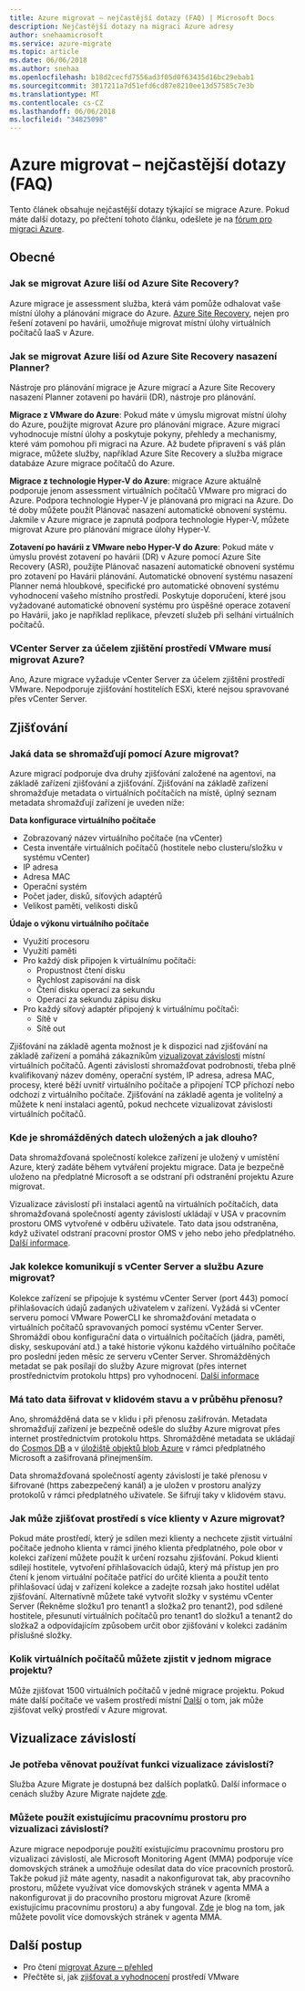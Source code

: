 ```yaml
---
title: Azure migrovat – nejčastější dotazy (FAQ) | Microsoft Docs
description: Nejčastější dotazy na migraci Azure adresy
author: snehaamicrosoft
ms.service: azure-migrate
ms.topic: article
ms.date: 06/06/2018
ms.author: snehaa
ms.openlocfilehash: b18d2cecfd7556ad3f05d0f63435d16bc29ebab1
ms.sourcegitcommit: 3017211a7d51efd6cd87e8210ee13d57585c7e3b
ms.translationtype: MT
ms.contentlocale: cs-CZ
ms.lasthandoff: 06/06/2018
ms.locfileid: "34825098"
---
```

# <a name="azure-migrate---frequently-asked-questions-faq"></a>Azure migrovat – nejčastější dotazy (FAQ)

Tento článek obsahuje nejčastější dotazy týkající se migrace Azure. Pokud máte další dotazy, po přečtení tohoto článku, odešlete je na [fórum pro migraci Azure](http://aka.ms/AzureMigrateForum).

## <a name="general"></a>Obecné

### <a name="how-is-azure-migrate-different-from-azure-site-recovery"></a>Jak se migrovat Azure liší od Azure Site Recovery?

Azure migrace je assessment služba, která vám pomůže odhalovat vaše místní úlohy a plánování migrace do Azure. [Azure Site Recovery](https://docs.microsoft.com/azure/site-recovery/migrate-tutorial-on-premises-azure), nejen pro řešení zotavení po havárii, umožňuje migrovat místní úlohy virtuálních počítačů IaaS v Azure. 

### <a name="how-is-azure-migrate-different-from-azure-site-recovery-deployment-planner"></a>Jak se migrovat Azure liší od Azure Site Recovery nasazení Planner?

Nástroje pro plánování migrace je Azure migrací a Azure Site Recovery nasazení Planner zotavení po havárii (DR), nástroje pro plánování.

**Migrace z VMware do Azure**: Pokud máte v úmyslu migrovat místní úlohy do Azure, použijte migrovat Azure pro plánování migrace. Azure migrací vyhodnocuje místní úlohy a poskytuje pokyny, přehledy a mechanismy, které vám pomohou při migraci na Azure. Až budete připravení s váš plán migrace, můžete služby, například Azure Site Recovery a služba migrace databáze Azure migrace počítačů do Azure.

**Migrace z technologie Hyper-V do Azure**: migrace Azure aktuálně podporuje jenom assessment virtuálních počítačů VMware pro migraci do Azure. Podpora technologie Hyper-V je plánovaná pro migraci na Azure. Do té doby můžete použít Plánovač nasazení automatické obnovení systému. Jakmile v Azure migrace je zapnutá podpora technologie Hyper-V, můžete migrovat Azure pro plánování migrace úlohy Hyper-V.

**Zotavení po havárii z VMware nebo Hyper-V do Azure**: Pokud máte v úmyslu provést zotavení po havárii (DR) v Azure pomocí Azure Site Recovery (ASR), použijte Plánovač nasazení automatické obnovení systému pro zotavení po Havárii plánování. Automatické obnovení systému nasazení Planner nemá hloubkové, specifické pro automatické obnovení systému vyhodnocení vašeho místního prostředí. Poskytuje doporučení, které jsou vyžadované automatické obnovení systému pro úspěšné operace zotavení po Havárii, jako je například replikace, převzetí služeb při selhání virtuálních počítačů.  

### <a name="does-azure-migrate-need-vcenter-server-to-discover-a-vmware-environment"></a>VCenter Server za účelem zjištění prostředí VMware musí migrovat Azure?

Ano, Azure migrace vyžaduje vCenter Server za účelem zjištění prostředí VMware. Nepodporuje zjišťování hostitelích ESXi, které nejsou spravované přes vCenter Server.

## <a name="discovery"></a>Zjišťování

### <a name="what-data-is-collected-by-azure-migrate"></a>Jaká data se shromažďují pomocí Azure migrovat?

Azure migrací podporuje dva druhy zjišťování založené na agentovi, na základě zařízení zjišťování a zjišťování.
Zjišťování na základě zařízení shromažďuje metadata o virtuálních počítačích na místě, úplný seznam metadata shromažďují zařízení je uveden níže:

**Data konfigurace virtuálního počítače**
- Zobrazovaný název virtuálního počítače (na vCenter)
- Cesta inventáře virtuálních počítačů (hostitele nebo clusteru/složku v systému vCenter)
- IP adresa
- Adresa MAC
- Operační systém
- Počet jader, disků, síťových adaptérů
- Velikost paměti, velikosti disků

**Údaje o výkonu virtuálního počítače**
- Využití procesoru
- Využití paměti
- Pro každý disk připojen k virtuálnímu počítači:
  - Propustnost čtení disku
  - Rychlost zapisování na disk
  - Čtení disku operací za sekundu
  - Operací za sekundu zápisu disku
- Pro každý síťový adaptér připojený k virtuálnímu počítači:
  - Sítě v
  - Sítě out

Zjišťování na základě agenta možnost je k dispozici nad zjišťování na základě zařízení a pomáhá zákazníkům [vizualizovat závislosti](how-to-create-group-machine-dependencies.md) místní virtuálních počítačů. Agenti závislostí shromažďovat podrobnosti, třeba plně kvalifikovaný název domény, operační systém, IP adresa, adresa MAC, procesy, které běží uvnitř virtuálního počítače a připojení TCP příchozí nebo odchozí z virtuálního počítače. Zjišťování na základě agenta je volitelný a můžete k není instalaci agentů, pokud nechcete vizualizovat závislosti virtuálních počítačů.

### <a name="where-is-the-collected-data-stored-and-for-how-long"></a>Kde je shromážděných datech uložených a jak dlouho?

Data shromažďovaná společností kolekce zařízení je uložený v umístění Azure, který zadáte během vytváření projektu migrace. Data je bezpečně uloženo na předplatné Microsoft a se odstraní při odstranění projektu Azure migrovat.

Vizualizace závislostí při instalaci agentů na virtuálních počítačích, data shromažďovaná společností agenty závislostí ukládají v USA v pracovním prostoru OMS vytvořené v odběru uživatele. Tato data jsou odstraněna, když uživatel odstraní pracovní prostor OMS v jeho nebo jeho předplatného. [Další informace](https://docs.microsoft.com/azure/migrate/concepts-dependency-visualization).

### <a name="how-does-the-collector-communicate-with-the-vcenter-server-and-the-azure-migrate-service"></a>Jak kolekce komunikují s vCenter Server a službu Azure migrovat?

Kolekce zařízení se připojuje k systému vCenter Server (port 443) pomocí přihlašovacích údajů zadaných uživatelem v zařízení. Vyžádá si vCenter serveru pomocí VMware PowerCLI ke shromažďování metadata o virtuálních počítačů spravovaných pomocí systému vCenter Server. Shromáždí obou konfigurační data o virtuálních počítačích (jádra, paměti, disky, seskupování atd.) a také historie výkonu každého virtuálního počítače pro poslední jeden měsíc ze serveru vCenter Server. Shromážděných metadat se pak posílají do služby Azure migrovat (přes internet prostřednictvím protokolu https) pro vyhodnocení. [Další informace](concepts-collector.md)

### <a name="is-the-data-encrypted-at-rest-and-while-in-transit"></a>Má tato data šifrovat v klidovém stavu a v průběhu přenosu?

Ano, shromážděná data se v klidu i při přenosu zašifrován. Metadata shromažďují zařízení je bezpečně odešle do služby Azure migrovat přes internet prostřednictvím protokolu https. Shromážděné metadata se ukládají do [Cosmos DB](https://docs.microsoft.com/azure/cosmos-db/database-encryption-at-rest) a v [úložiště objektů blob Azure](https://docs.microsoft.com/azure/storage/common/storage-service-encryption) v rámci předplatného Microsoft a zašifrovaná přinejmenším.

Data shromažďovaná společností agenty závislostí je také přenosu v šifrované (https zabezpečený kanál) a je uložen v prostoru analýzy protokolů v rámci předplatného uživatele. Se šifrují taky v klidovém stavu.

### <a name="how-can-i-discover-a-multi-tenant-environment-in-azure-migrate"></a>Jak může zjišťovat prostředí s více klienty v Azure migrovat?

Pokud máte prostředí, který je sdílen mezi klienty a nechcete zjistit virtuální počítače jednoho klienta v rámci jiného klienta předplatného, pole obor v kolekci zařízení můžete použít k určení rozsahu zjišťování. Pokud klienti sdílejí hostitele, vytvoření přihlašovacích údajů, který má přístup jen pro čtení k jenom virtuální počítače patřící do určité klienta a použít tento přihlašovací údaj v zařízení kolekce a zadejte rozsah jako hostitel udělat zjišťování. Alternativně můžete také vytvořit složky v systému vCenter Server (Řekněme složku1 pro tenant1 a složka2 pro tenant2), pod sdílené hostitele, přesunutí virtuálních počítačů pro tenant1 do složku1 a tenant2 do složka2 a odpovídajícím způsobem určit obor zjišťování v kolekci zadáním příslušné složky.

### <a name="how-many-virtual-machines-can-be-discovered-in-a-single-migration-project"></a>Kolik virtuálních počítačů můžete zjistit v jednom migrace projektu?

Může zjišťovat 1500 virtuálních počítačů v jedné migrace projektu. Pokud máte další počítače ve vašem prostředí místní [Další](how-to-scale-assessment.md) o tom, jak může zjišťovat velký prostředí v Azure migrovat.

## <a name="dependency-visualization"></a>Vizualizace závislostí

### <a name="do-i-need-to-pay-to-use-the-dependency-visualization-feature"></a>Je potřeba věnovat používat funkci vizualizace závislostí?

Služba Azure Migrate je dostupná bez dalších poplatků. Další informace o cenách služby Azure Migrate najdete [zde](https://azure.microsoft.com/pricing/details/azure-migrate/).

### <a name="can-i-use-an-existing-workspace-for-dependency-visualization"></a>Můžete použít existujícímu pracovnímu prostoru pro vizualizaci závislostí?

Azure migrace nepodporuje použití existujícímu pracovnímu prostoru pro vizualizaci závislostí, ale Microsoft Monitoring Agent (MMA) podporuje více domovských stránek a umožňuje odesílat data do více pracovních prostorů. Takže pokud již máte agenty, nasadit a nakonfigurovat tak, aby pracovního prostoru, můžete využívat více domovských stránek v agenta MMA a nakonfigurovat ji do pracovního prostoru migrovat Azure (kromě existujícímu pracovnímu prostoru) a aby fungoval. [Zde](https://blogs.technet.microsoft.com/msoms/2016/05/26/oms-log-analytics-agent-multi-homing-support/) je blog na tom, jak můžete povolit více domovských stránek v agenta MMA.

## <a name="next-steps"></a>Další postup

- Pro čtení [migrovat Azure – přehled](migrate-overview.md)
- Přečtěte si, jak [zjišťovat a vyhodnocení](tutorial-assessment-vmware.md) prostředí VMware
